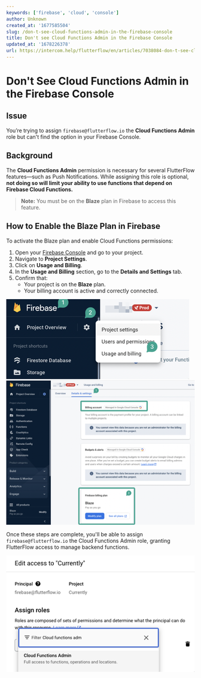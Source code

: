 ```yaml
---
keywords: ['firebase', 'cloud', 'console']
author: Unknown
created_at: '1677585504'
slug: /don-t-see-cloud-functions-admin-in-the-firebase-console
title: Don't see Cloud Functions Admin in the Firebase Console
updated_at: '1678226378'
url: https://intercom.help/flutterflow/en/articles/7038084-don-t-see-cloud-functions-admin-in-the-firebase-console
---
```


# Don't See Cloud Functions Admin in the Firebase Console

## Issue

You’re trying to assign `firebase@flutterflow.io` the **Cloud Functions Admin** role but can't find the option in your Firebase Console.

## Background

The **Cloud Functions Admin** permission is necessary for several FlutterFlow features—such as Push Notifications. While assigning this role is optional, **not doing so will limit your ability to use functions that depend on Firebase Cloud Functions.**

> **Note:** You must be on the **Blaze** plan in Firebase to access this feature.

## How to Enable the Blaze Plan in Firebase

To activate the Blaze plan and enable Cloud Functions permissions:

1. Open your [Firebase Console](https://console.firebase.google.com) and go to your project.
2. Navigate to **Project Settings**.
3. Click on **Usage and Billing**.
4. In the **Usage and Billing** section, go to the **Details and Settings** tab.
5. Confirm that:
   - Your project is on the **Blaze** plan.
   - Your billing account is active and correctly connected.

![Firebase Blaze Plan Settings](../assets/20250430121301671136.png)
![Billing Section in Firebase](../assets/20250430121302032059.png)

Once these steps are complete, you'll be able to assign `firebase@flutterflow.io` the Cloud Functions Admin role, granting FlutterFlow access to manage backend functions.

![Permission Management in Firebase](../assets/20250430121302300256.png)
